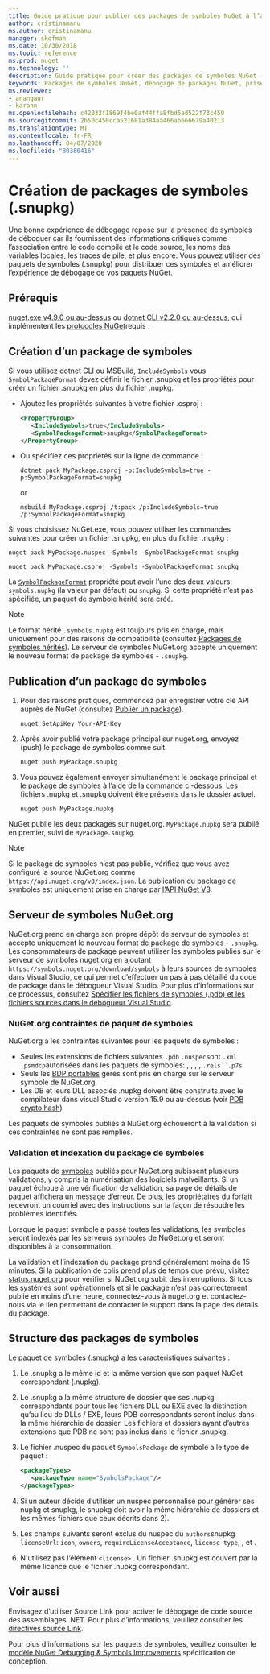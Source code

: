 ```yaml
---
title: Guide pratique pour publier des packages de symboles NuGet à l’aide du nouveau format de package de symboles « .snupkg »| Microsoft Docs
author: cristinamanu
ms.author: cristinamanu
manager: skofman
ms.date: 10/30/2018
ms.topic: reference
ms.prod: nuget
ms.technology: ''
description: Guide pratique pour créer des packages de symboles NuGet (snupkg).
keywords: Packages de symboles NuGet, débogage de packages NuGet, prise en charge du débogage NuGet, symboles de packages, conventions des packages de symboles
ms.reviewer:
- anangaur
- karann
ms.openlocfilehash: c42032f1869f4be0af44ffa8fbd5ad522f73c459
ms.sourcegitcommit: 2b50c450cca521681a384aa466ab666679a40213
ms.translationtype: MT
ms.contentlocale: fr-FR
ms.lasthandoff: 04/07/2020
ms.locfileid: "80380416"
---
```

# <a name="creating-symbol-packages-snupkg"></a>Création de packages de symboles (.snupkg)

Une bonne expérience de débogage repose sur la présence de symboles de déboguer car ils fournissent des informations critiques comme l’association entre le code compilé et le code source, les noms des variables locales, les traces de pile, et plus encore. Vous pouvez utiliser des paquets de symboles (.snupkg) pour distribuer ces symboles et améliorer l’expérience de débogage de vos paquets NuGet.

## <a name="prerequisites"></a>Prérequis

[nuget.exe v4.9.0 ou au-dessus](https://www.nuget.org/downloads) ou [dotnet CLI v2.2.0 ou au-dessus](https://www.microsoft.com/net/download/dotnet-core/2.2), qui implémentent les [protocoles NuGet](../api/nuget-protocols.md)requis .

## <a name="creating-a-symbol-package"></a>Création d’un package de symboles

Si vous utilisez dotnet CLI ou MSBuild, `IncludeSymbols` vous `SymbolPackageFormat` devez définir le fichier .snupkg et les propriétés pour créer un fichier .snupkg en plus du fichier .nupkg.

* Ajoutez les propriétés suivantes à votre fichier .csproj :

   ```xml
   <PropertyGroup>
      <IncludeSymbols>true</IncludeSymbols>
      <SymbolPackageFormat>snupkg</SymbolPackageFormat>
   </PropertyGroup>
   ```

* Ou spécifiez ces propriétés sur la ligne de commande :

     ```dotnetcli
     dotnet pack MyPackage.csproj -p:IncludeSymbols=true -p:SymbolPackageFormat=snupkg
     ```

  or

  ```cli
  msbuild MyPackage.csproj /t:pack /p:IncludeSymbols=true /p:SymbolPackageFormat=snupkg
  ```

Si vous choisissez NuGet.exe, vous pouvez utiliser les commandes suivantes pour créer un fichier .snupkg, en plus du fichier .nupkg :

```cli
nuget pack MyPackage.nuspec -Symbols -SymbolPackageFormat snupkg

nuget pack MyPackage.csproj -Symbols -SymbolPackageFormat snupkg
```

La [`SymbolPackageFormat`](/dotnet/core/tools/csproj#symbolpackageformat) propriété peut avoir l’une des deux valeurs: `symbols.nupkg` (la valeur par défaut) ou `snupkg`. Si cette propriété n’est pas spécifiée, un paquet de symbole hérité sera créé.

> [!Note]
> Le format hérité `.symbols.nupkg` est toujours pris en charge, mais uniquement pour des raisons de compatibilité (consultez [Packages de symboles hérités](Symbol-Packages.md)). Le serveur de symboles NuGet.org accepte uniquement le nouveau format de package de symboles - `.snupkg`.

## <a name="publishing-a-symbol-package"></a>Publication d’un package de symboles

1. Pour des raisons pratiques, commencez par enregistrer votre clé API auprès de NuGet (consultez [Publier un package](../nuget-org/publish-a-package.md)).

    ```cli
    nuget SetApiKey Your-API-Key
    ```

1. Après avoir publié votre package principal sur nuget.org, envoyez (push) le package de symboles comme suit.

    ```cli
    nuget push MyPackage.snupkg
    ```

1. Vous pouvez également envoyer simultanément le package principal et le package de symboles à l’aide de la commande ci-dessous. Les fichiers .nupkg et .snupkg doivent être présents dans le dossier actuel.

    ```cli
    nuget push MyPackage.nupkg
    ```

NuGet publie les deux packages sur nuget.org. `MyPackage.nupkg` sera publié en premier, suivi de `MyPackage.snupkg`.

> [!Note]
> Si le package de symboles n’est pas publié, vérifiez que vous avez configuré la source NuGet.org comme `https://api.nuget.org/v3/index.json`. La publication du package de symboles est uniquement prise en charge par [l’API NuGet V3](../api/overview.md#versioning).

## <a name="nugetorg-symbol-server"></a>Serveur de symboles NuGet.org

NuGet.org prend en charge son propre dépôt de serveur de symboles et accepte uniquement le nouveau format de package de symboles - `.snupkg`. Les consommateurs de package peuvent utiliser les symboles publiés sur le serveur de symboles nuget.org en ajoutant `https://symbols.nuget.org/download/symbols` à leurs sources de symboles dans Visual Studio, ce qui permet d’effectuer un pas à pas détaillé du code de package dans le débogueur Visual Studio. Pour plus d’informations sur ce processus, consultez [Spécifier les fichiers de symboles (.pdb) et les fichiers sources dans le débogueur Visual Studio](/visualstudio/debugger/specify-symbol-dot-pdb-and-source-files-in-the-visual-studio-debugger).

### <a name="nugetorg-symbol-package-constraints"></a>NuGet.org contraintes de paquet de symboles

NuGet.org a les contraintes suivantes pour les paquets de symboles :

- Seules les extensions de fichiers suivantes `.pdb` `.nuspec`sont `.xml` `.psmdcp`autorisées dans les paquets de symboles: , , , , `.rels``.p7s`
- Seuls les [BDP portables](https://github.com/dotnet/runtime/blob/87572a799bfd37779c079faf28544e3f9a16be58/src/libraries/System.Reflection.Metadata/specs/PortablePdb-Metadata.md) gérés sont pris en charge sur le serveur symbole de NuGet.org.
- Les DB et leurs DLL associés .nupkg doivent être construits avec le compilateur dans visual Studio version 15.9 ou au-dessus (voir [PDB crypto hash](https://github.com/dotnet/roslyn/issues/24429))

Les paquets de symboles publiés à NuGet.org échoueront à la validation si ces contraintes ne sont pas remplies. 

### <a name="symbol-package-validation-and-indexing"></a>Validation et indexation du package de symboles

Les paquets de [symboles](https://www.nuget.org/) publiés pour NuGet.org subissent plusieurs validations, y compris la numérisation des logiciels malveillants. Si un paquet échoue à une vérification de validation, sa page de détails de paquet affichera un message d’erreur. De plus, les propriétaires du forfait recevront un courriel avec des instructions sur la façon de résoudre les problèmes identifiés.

Lorsque le paquet symbole a passé toutes les validations, les symboles seront indexés par les serveurs symboles de NuGet.org et seront disponibles à la consommation.

La validation et l’indexation du package prend généralement moins de 15 minutes. Si la publication de colis prend plus de temps que prévu, visitez [status.nuget.org](https://status.nuget.org/) pour vérifier si NuGet.org subit des interruptions. Si tous les systèmes sont opérationnels et si le package n’est pas correctement publié en moins d’une heure, connectez-vous à nuget.org et contactez-nous via le lien permettant de contacter le support dans la page des détails du package.

## <a name="symbol-package-structure"></a>Structure des packages de symboles

Le paquet de symboles (.snupkg) a les caractéristiques suivantes :

1) Le .snupkg a le même id et la même version que son paquet NuGet correspondant (.nupkg).
2) Le .snupkg a la même structure de dossier que ses .nupkg correspondants pour tous les fichiers DLL ou EXE avec la distinction qu’au lieu de DLLs / EXE, leurs PDB correspondants seront inclus dans la même hiérarchie de dossier. Les fichiers et dossiers ayant d’autres extensions que PDB ne sont pas inclus dans le fichier .snupkg.
3) Le fichier .nuspec du paquet `SymbolsPackage` de symbole a le type de paquet :

   ```xml
   <packageTypes>
      <packageType name="SymbolsPackage"/>
   </packageTypes>
   ```

4) Si un auteur décide d’utiliser un nuspec personnalisé pour générer ses nupkg et snupkg, le snupkg doit avoir la même hiérarchie de dossiers et les mêmes fichiers que ceux décrits dans 2).
5) Les champs suivants seront exclus du nuspec du ```authors```snupkg ```licenseUrl```: ```icon```, ```owners```, ```requireLicenseAcceptance```, ```license type```, , et .
6) N'utilisez pas l’élément ```<license>``` . Un fichier .snupkg est couvert par la même licence que le fichier .nupkg correspondant.

## <a name="see-also"></a>Voir aussi

Envisagez d’utiliser Source Link pour activer le débogage de code source des assemblages .NET. Pour plus d’informations, veuillez consulter les [directives source Link](/dotnet/standard/library-guidance/sourcelink).

Pour plus d’informations sur les paquets de symboles, veuillez consulter le [modèle NuGet Debugging & Symbols Improvements](https://github.com/NuGet/Home/wiki/NuGet-Package-Debugging-&-Symbols-Improvements) spécification de conception.
